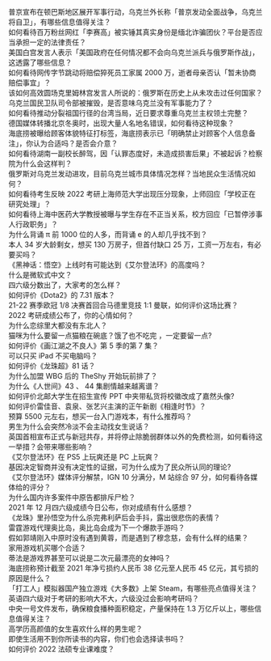 普京宣布在顿巴斯地区展开军事行动，乌克兰外长称「普京发动全面战争，乌克兰将自卫」，有哪些信息值得关注？  
如何看待百万粉丝网红「李赛高」被实锤其真实身份是缅北诈骗团伙？平台是否应当承担一定的法律责任？  
美国白宫发言人表示「美国政府在任何情况都不会向乌克兰派兵与俄罗斯作战」，这透露了哪些信息？  
如何看待网传字节跳动将赔偿猝死员工家属 2000 万，逝者母亲否认「暂未协商赔偿事宜」？  
该如何高效圆场克里姆林宫发言人所说的：俄罗斯在历史上从未攻击过任何国家？  
乌克兰国民卫队司令部被摧毁，是否意味乌克兰没有军事能力了？  
如何看待推动分裂祖国行径的台湾当局，近日要求尊重乌克兰主权领土完整？  
德国媒体转播北京冬奥时，出现大量人名地名错误，如何看待这种现象？  
海底捞被曝给顾客体貌特征打标签，海底捞表示已「明确禁止对顾客个人信息备注」，你认为合适吗？是否会介意？  
如何看待湖南一副校长醉驾，因「认罪态度好，未造成损害后果」不被起诉？检察院为什么会这样判？  
俄罗斯对乌克兰发动进攻，目前乌克兰城市具体情况怎样？当地民众生活情况如何？  
如何看待考生反映 2022 考研上海师范大学出现压分现象，上师回应「学校正在研究处理」？  
如何看待上海中医药大学教授被曝与学生存在不正当关系，校方回应「已暂停涉事人行政职务」？  
为什么背诵 π 前 1000 位的人多，而背诵 e 的人却几乎找不到？  
本人 34 岁大龄剩女，想买 130 万房子，但首付缺口 25 万，工资一万左右，有必要买吗？  
《黑神话：悟空》上线时有可能达到《艾尔登法环》的高度吗？  
什么是微软式中文？  
四六级分数出了，大家考的怎么样？  
如何评价《Dota2》的 7.31 版本？  
21-22 赛季欧冠 1/8 决赛首回合马德里竞技 1:1 曼联，如何评价这场比赛？  
2022 考研成绩公布了，你的心情如何？  
为什么恋综里大都没有东北人？  
猫咪为什么要留一点猫粮在碗底？饿了也不吃完 ，一定要留一点?  
如何评价《画江湖之不良人》第 5 季的第 7 集？  
可以只买 iPad 不买电脑吗？  
如何评价《龙珠超》81 话？  
为什么加盟 WBG 后的 TheShy 开始玩前排了？  
为什么《人世间》43 、 44 集剧情越来越离谱？  
如何评价北邮大学生在招生宣传 PPT 中夹带私货将校徽改成了嘉然头像?  
如何评价雷佳音、袁泉、张艺兴主演的正午新剧《相逢时节》？  
预算 5500 元左右，想买一台入门游戏本，有什么推荐吗？  
男生为什么会突然冷淡不会主动找女生说话？  
英国首相宣布正式与新冠共存，并将停止除脆弱群体以外的免费检测，如何看待这一举措？会带来哪些影响？  
《艾尔登法环》在 PS5 上玩爽还是 PC 上玩爽？  
基因决定智商并没有决定性的证据，可为什么成为了民众所认同的理论?  
《艾尔登法环》媒体评分解禁，IGN 10 分满分，M 站综合 97 分，如何看待各媒体给的评分？  
为什么国内许多案件中原告都排斥尸检？  
2021 年 12 月四六级成绩今日公布，你对成绩有什么感想？  
《龙珠》里孙悟空为什么杀完弗利萨后会手抖，露出很悲伤的表情？  
雷霆游戏代理奥比岛，奥比岛会成为下一个爆款手游吗？  
假如郭靖刚入中原时没有遇到黄蓉，而是遇到了穆念慈，会有什么样的结果？  
家用游戏机买哪个合适？  
蒂法是游戏界甚至可以说是二次元最漂亮的女神吗？  
海底捞称预计截至 2021 年净亏损约人民币 38 亿元至人民币 45 亿元，其亏损的原因是什么？  
「打工人」模拟器国产独立游戏《大多数》上架 Steam，有哪些亮点值得关注？  
英语四六级对于考研的影响大不大，六级没过会影响考研吗？  
中央一号文件发布，确保粮食播种面积稳定，产量保持在 1.3 万亿斤以上，哪些信息值得关注？  
高学历高颜值的女生喜欢什么样的男生呢？  
即使生活用不到你所读书的内容，你们也会选择读书吗？  
如何评价 2022 法硕专业课难度？  

